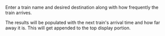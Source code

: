Enter a train name and desired destination along with how frequently the train arrives. 

The results will be populated with the next train's arrival time and how far away it is. This will get appended to the top
display portion. 
